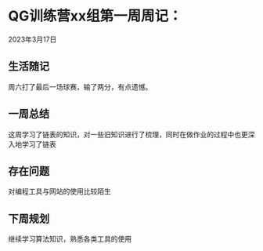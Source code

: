 # QG训练营xx组第一周周记：
2023年3月17日

## 生活随记
周六打了最后一场球赛，输了两分，有点遗憾。

## 一周总结
这周学习了链表的知识，对一些旧知识进行了梳理，同时在做作业的过程中也更深入地学习了链表

## 存在问题
对编程工具与网站的使用比较陌生


## 下周规划
继续学习算法知识，熟悉各类工具的使用

